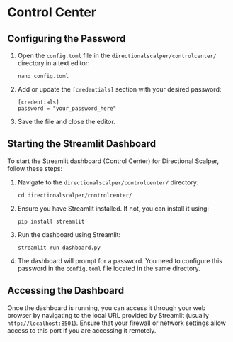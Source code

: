 # Control Center

## Configuring the Password

1. Open the `config.toml` file in the ``directionalscalper/controlcenter/`` directory in a text editor:
   ```
   nano config.toml
   ```
2. Add or update the `[credentials]` section with your desired password:
   ```
   [credentials]
   password = "your_password_here"
   ```
3. Save the file and close the editor.

## Starting the Streamlit Dashboard

To start the Streamlit dashboard (Control Center) for Directional Scalper, follow these steps:

1. Navigate to the `directionalscalper/controlcenter/` directory:
   ```
   cd directionalscalper/controlcenter/
   ```
2. Ensure you have Streamlit installed. If not, you can install it using:
   ```
   pip install streamlit
   ```
3. Run the dashboard using Streamlit:
   ```
   streamlit run dashboard.py
   ```
4. The dashboard will prompt for a password. You need to configure this password in the `config.toml` file located in the same directory.

## Accessing the Dashboard

Once the dashboard is running, you can access it through your web browser by navigating to the local URL provided by Streamlit (usually `http://localhost:8501`). Ensure that your firewall or network settings allow access to this port if you are accessing it remotely.
